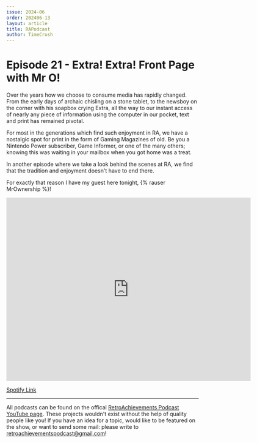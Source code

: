 ```yaml
---
issue: 2024-06
order: 202406-13
layout: article
title: RAPodcast
author: TimeCrush
---
```


# Episode 21 - Extra! Extra! Front Page with Mr O!

Over the years how we choose to consume media has rapidly changed. From the early days of archaic chisling on a stone tablet, to the newsboy on the corner with his soapbox crying Extra, all the way to our instant access of nearly any piece of information using the computer in our pocket, text and print has remained pivotal. 

For most in the generations which find such enjoyment in RA, we have a nostalgic spot for print in the form of Gaming Magazines of old. Be you a Nintendo Power subscriber, Game Informer, or one of the many others; knowing this was waiting in your mailbox when you got home was a treat.

In another episode where we take a look behind the scenes at RA, we find that the tradition and enjoyment doesn't have to end there. 

For exactly that reason I have my guest here tonight, {% rauser MrOwnership %}!

<p align="center">
    <iframe
        width="640"
        height="480"
        src="https://www.youtube.com/embed/Y6sWlGPmINA"
        frameborder="0"
        allow="autoplay; encrypted-media"
        allowfullscreen
    >
    </iframe>
</p>

[Spotify Link](https://open.spotify.com/episode/6yrVTWoOXJ5ipCKVq2Zzq2)

---

All podcasts can be found on the offical [RetroAchievements Podcast YouTube page](https://www.youtube.com/channel/UCI8xnJhIZ2RDf9SEoAx2jFQ). These projects wouldn't exist without the help of quality people like you! If you have an idea for a topic, would like to be featured on the show, or want to send some mail: please write to retroachievementspodcast@gmail.com!